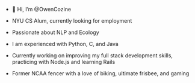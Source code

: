 - 👋 Hi, I’m @OwenCozine

- NYU CS Alum, currently looking for employment
- Passionate about NLP and Ecology
- I am experienced with Python, C, and Java
- Currently working on improving my full stack development skills, practicing with Node.js and learning Rails
- Former NCAA fencer with a love of biking, ultimate frisbee, and gaming
<!---
OwenCozine/OwenCozine is a ✨ special ✨ repository because its `README.md` (this file) appears on your GitHub profile.
You can click the Preview link to take a look at your changes.
--->
